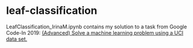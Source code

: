 # leaf-classification

LeafClassification_IrinaM.ipynb contains my solution to a task from Google Code-In 2019: [(Advanced) Solve a machine learning problem using a UCI data set.](https://codein.withgoogle.com/archive/2019/organization/6265089057882112/task/5187035764097024/)
